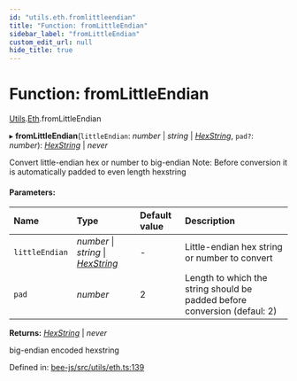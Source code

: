 ```yaml
---
id: "utils.eth.fromlittleendian"
title: "Function: fromLittleEndian"
sidebar_label: "fromLittleEndian"
custom_edit_url: null
hide_title: true
---
```


# Function: fromLittleEndian

[Utils](../modules/utils.md).[Eth](../modules/utils.eth.md).fromLittleEndian

▸ **fromLittleEndian**(`littleEndian`: *number* \| *string* \| [*HexString*](../types/utils.hex.hexstring.md), `pad?`: *number*): [*HexString*](../types/utils.hex.hexstring.md) \| *never*

Convert little-endian hex or number to big-endian
Note: Before conversion it is automatically padded to even length hexstring

#### Parameters:

Name | Type | Default value | Description |
:------ | :------ | :------ | :------ |
`littleEndian` | *number* \| *string* \| [*HexString*](../types/utils.hex.hexstring.md) | - | Little-endian hex string or number to convert   |
`pad` | *number* | 2 | Length to which the string should be padded before conversion (defaul: 2)    |

**Returns:** [*HexString*](../types/utils.hex.hexstring.md) \| *never*

big-endian encoded hexstring

Defined in: [bee-js/src/utils/eth.ts:139](https://github.com/ethersphere/bee-js/blob/9a547fe/src/utils/eth.ts#L139)
